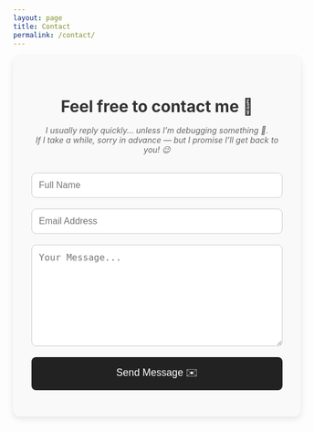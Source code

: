 ```yaml
---
layout: page
title: Contact
permalink: /contact/
---
```


<style>
  .contact-container {
    max-width: 700px;
    margin: 0 auto;
    padding: 2rem;
    background: #f9f9f9;
    border-radius: 12px;
    box-shadow: 0px 4px 12px rgba(0,0,0,0.1);
  }
  .contact-container h1 {
    text-align: center;
    margin-bottom: 1rem;
    color: #333;
  }
  .contact-note {
    text-align: center;
    font-style: italic;
    color: #666;
    margin-bottom: 2rem;
  }
  .contact-form input,
  .contact-form textarea {
    width: 100%;
    padding: 12px;
    margin-bottom: 1.2rem;
    border: 1px solid #ccc;
    border-radius: 8px;
    font-size: 1rem;
  }
  .contact-form button {
    width: 100%;
    padding: 14px;
    background-color: #222;
    color: #fff;
    border: none;
    border-radius: 8px;
    font-size: 1.1rem;
    cursor: pointer;
    transition: background 0.3s ease;
  }
  .contact-form button:hover {
    background-color: #444;
  }
</style>

<div class="contact-container">
  <h1>Feel free to contact me 🚀</h1>
  <p class="contact-note">
    I usually reply quickly... unless I’m debugging something 🐛.<br>
    If I take a while, sorry in advance — but I promise I’ll get back to you! 😉
  </p>

  <form class="contact-form" target="_blank" action="https://formsubmit.co/abdul.math@alumni.iitm.ac.in" method="POST">
    <input type="text" name="name" placeholder="Full Name" required>
    <input type="email" name="email" placeholder="Email Address" required>
    <textarea name="message" rows="8" placeholder="Your Message..." required></textarea>
    <button type="submit">Send Message ✉️</button>
  </form>
</div>
